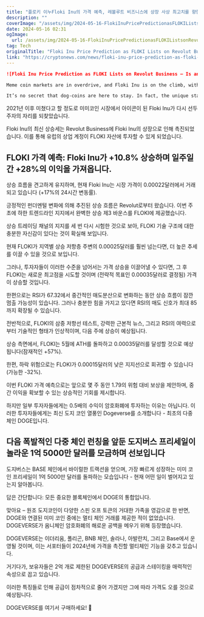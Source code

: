 ```yaml
---
title: "플로키 이누Floki Inu의 가격 예측, 레볼루트 비즈니스에 상장 사상 최고치를 향한 도전"
description: ""
coverImage: "/assets/img/2024-05-16-FlokiInuPricePredictionasFLOKIListsonRevolutBusinessIsanATHontheWay_thumbnail.png"
date: 2024-05-16 02:31
ogImage: 
  url: /assets/img/2024-05-16-FlokiInuPricePredictionasFLOKIListsonRevolutBusinessIsanATHontheWay_thumbnail.png
tag: Tech
originalTitle: "Floki Inu Price Prediction as FLOKI Lists on Revolut Business – Is an ATH on the Way?"
link: "https://cryptonews.com/news/floki-inu-price-prediction-as-floki-lists-on-revolut-business-is-an-ath-on-the-way.htm"
---
```



```markdown
![Floki Inu Price Prediction as FLOKI Lists on Revolut Business – Is an ATH on the Way?](/assets/img/2024-05-16-FlokiInuPricePredictionasFLOKIListsonRevolutBusinessIsanATHontheWay_thumbnail.png)

Meme coin markets are in overdrive, and Floki Inu is on the climb, with FLOKI bulls now targeting a new all-time high after an aggressive upside move triggered by Revolut.

It’s no secret that dog-coins are here to stay. In fact, the unique staying power of Dog-themed cryptocurrencies is deserving of a focused study by academics.
```



2021년 이후 미쳤다고 할 정도로 미미코인 시장에서 아이콘이 된 Floki Inu가 다시 선두주자의 자리를 되찾았습니다.

Floki Inu의 최신 상승세는 Revolut Business에 Floki Inu의 상장으로 인해 촉진되었습니다. 이를 통해 유럽의 상업 계정이 FLOKI 자산에 투자할 수 있게 되었습니다.

## FLOKI 가격 예측: Floki Inu가 +10.8% 상승하며 일주일간 +28%의 이익을 가져옵니다.

상승 흐름을 견고하게 유지하며, 현재 Floki Inu는 시장 가격이 0.00022달러에서 거래되고 있습니다 (+17%의 24시간 변동률).



긍정적인 펀더멘털 변화에 의해 추진된 상승 흐름은 Revolut로부터 왔습니다. 이번 주 초에 하한 트렌드라인 지지에서 완벽한 상승 제3 바운스를 FLOKI에 제공했습니다. 

상승 트레이딩 채널의 지지를 세 번 다시 시험한 것으로 보아, FLOKI 기술 구조에 대한 충분한 자신감이 있다는 것이 확실해 보입니다. 

현재 FLOKI가 지역별 상승 저항층 주변의 0.00025달러를 훨씬 넘는다면, 더 높은 추세를 이끌 수 있을 것으로 보입니다.

그러나, 투자자들이 이러한 수준을 넘어서는 가격 상승을 이끌어낼 수 있다면, 그 후 FLOKI는 새로운 최고점을 시도할 것이며 (전략적 목표인 0.00035달러로 결정됨) 가격이 상승할 것입니다.



한편으로는 RSI가 67.32에서 중간적인 매도분산으로 변화하는 동안 상승 흐름이 잠깐 멈출 가능성이 있습니다. 그러나 충분한 힘을 가지고 있다면 RSI의 매도 신호가 최대 85까지 확장될 수 있습니다.

전반적으로, FLOKI의 삼중 저항선 테스트, 강력한 근본적 뉴스, 그리고 RSI의 여력으로부터 기술적인 형태가 인상적이며, 다음 주에 상승이 예상됩니다.

상승 측면에서, FLOKI는 5월에 ATH를 돌파하고 0.00035달러를 달성할 것으로 예상됩니다(잠재적인 +57%).

한편, 하락 위험으로는 FLOKI가 0.00015달러의 낮은 지지선으로 회귀할 수 있습니다(가능한 -32%).



이번 FLOKI 가격 예측으로는 앞으로 몇 주 동안 1.79의 위험 대비 보상을 제안하며, 중간 이익을 확보할 수 있는 상승적인 기회를 제시합니다.

하지만 일부 투자자들에게는 0.5배의 수익이 암호화폐에 투자하는 이유는 아닙니다. 이러한 투자자들에게는 최신 도지 코인 열풍인 Dogeverse를 소개합니다 - 최초의 다중 체인 DOGE입니다.

## 다음 폭발적인 다중 체인 런칭을 앞둔 도지버스 프리세일이 놀라운 1억 5000만 달러를 모금하며 선보입니다

도지버스는 BASE 체인에서 바이럴한 트랙션을 얻으며, 가장 빠르게 성장하는 미미 코인 프리세일이 1억 5000만 달러를 돌파하는 모습입니다 - 현재 어떤 일이 벌어지고 있는지 알아봅니다.



답은 간단합니다: 모든 중요한 블록체인에서 DOGE의 통합입니다.

맞아요 – 원조 도지코인이 다양한 스핀 오프 토큰의 거대한 가족을 영감으로 한 반면, DOGE와 연결된 미미 코인 중에는 멀티 체인 거래를 제공한 적이 없었습니다. DOGEVERSE가 옴니체인 암호화폐의 해로운 공백을 메우기 위해 등장했습니다.

DOGEVERSE는 이더리움, 폴리곤, BNB 체인, 솔라나, 아발란치, 그리고 Base에서 운영될 것이며, 이는 서포터들이 2024년에 가격을 촉진할 멀티체인 기능을 갖추고 있습니다.

거기다가, 보유자들은 2억 개로 제한된 DOGEVERSE의 공급과 스테이킹을 매력적인 속성으로 꼽고 있습니다.



이러한 특징들로 인해 공급이 점차적으로 줄어 가겠지만 그에 따라 가격도 오를 것으로 예상됩니다.

DOGEVERSE를 여기서 구매하세요! 🚀
